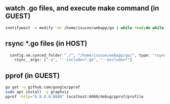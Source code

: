 
## watch .go files, and execute make command (in GUEST)
```sh
inotifywait -e modify -mr /home/isucon/webapp/go | while read;do while read -t 0.5;do :;done;make -C /home/isucon/webapp/go ;done
```

## rsync *.go files (in HOST)
```sh
  config.vm.synced_folder "./", "/home/isucon/webapp/go/", type: "rsync",
    rsync__args: ["-a", "--include=*.go", "--exclude=*"]
```


## pprof (in GUEST)
```sh
go get -u github.com/google/pprof
sudo apt install -y graphviz
pprof -http="0.0.0.0:8888" localhost:6060/debug/pprof/profile
```
